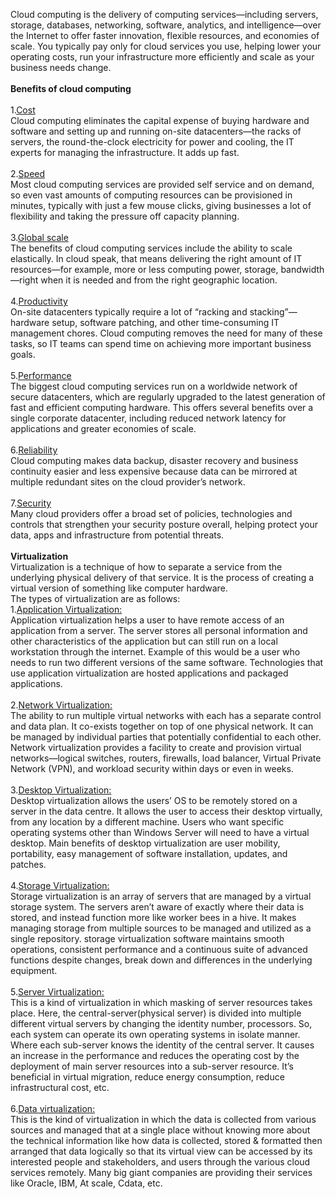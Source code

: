 Cloud computing is the delivery of computing services—including servers, storage, databases, networking, software, analytics, and intelligence—over the Internet to offer faster innovation, flexible resources, and economies of scale. You typically pay only for cloud services you use, helping lower your operating costs, run your infrastructure more efficiently and scale as your business needs change.
<br>
<br>
**Benefits of cloud computing**
<br>
<br>
1.<u>Cost</u>
<br>
Cloud computing eliminates the capital expense of buying hardware and software and setting up and running on-site datacenters—the racks of servers, the round-the-clock electricity for power and cooling, the IT experts for managing the infrastructure. It adds up fast.
<br>
<br>
2.<u>Speed</u>
<br>
Most cloud computing services are provided self service and on demand, so even vast amounts of computing resources can be provisioned in minutes, typically with just a few mouse clicks, giving businesses a lot of flexibility and taking the pressure off capacity planning.
<br>
<br>
3.<u>Global scale</u>
<br>
The benefits of cloud computing services include the ability to scale elastically. In cloud speak, that means delivering the right amount of IT resources—for example, more or less computing power, storage, bandwidth—right when it is needed and from the right geographic location.
<br>
<br>
4.<u>Productivity</u>
<br>
On-site datacenters typically require a lot of “racking and stacking”—hardware setup, software patching, and other time-consuming IT management chores. Cloud computing removes the need for many of these tasks, so IT teams can spend time on achieving more important business goals.
<br>
<br>
5.<u>Performance</u>
<br>
The biggest cloud computing services run on a worldwide network of secure datacenters, which are regularly upgraded to the latest generation of fast and efficient computing hardware. This offers several benefits over a single corporate datacenter, including reduced network latency for applications and greater economies of scale.
<br>
<br>
6.<u>Reliability</u>
<br>
Cloud computing makes data backup, disaster recovery and business continuity easier and less expensive because data can be mirrored at multiple redundant sites on the cloud provider’s network.
<br>
<br>
7.<u>Security</u>
<br>
Many cloud providers offer a broad set of policies, technologies and controls that strengthen your security posture overall, helping protect your data, apps and infrastructure from potential threats.
<br>
<br>
**Virtualization**
<br>
Virtualization is a technique of how to separate a service from the underlying physical delivery of that service. It is the process of creating a virtual version of something like computer hardware. 
<br>
The types of virtualization are as follows:
<br>
1.<u>Application Virtualization: </u>
<br>
Application virtualization helps a user to have remote access of an application from a server. The server stores all personal information and other characteristics of the application but can still run on a local workstation through the internet. Example of this would be a user who needs to run two different versions of the same software. Technologies that use application virtualization are hosted applications and packaged applications. 
<br>
<br>
2.<u>Network Virtualization: </u>
<br>
The ability to run multiple virtual networks with each has a separate control and data plan. It co-exists together on top of one physical network. It can be managed by individual parties that potentially confidential to each other. 
Network virtualization provides a facility to create and provision virtual networks—logical switches, routers, firewalls, load balancer, Virtual Private Network (VPN), and workload security within days or even in weeks. 
<br>
<br>
3.<u>Desktop Virtualization: </u>
<br>
Desktop virtualization allows the users’ OS to be remotely stored on a server in the data centre. It allows the user to access their desktop virtually, from any location by a different machine. Users who want specific operating systems other than Windows Server will need to have a virtual desktop. Main benefits of desktop virtualization are user mobility, portability, easy management of software installation, updates, and patches. 
<br>
<br>
4.<u>Storage Virtualization: </u> 
<br>
Storage virtualization is an array of servers that are managed by a virtual storage system. The servers aren’t aware of exactly where their data is stored, and instead function more like worker bees in a hive. It makes managing storage from multiple sources to be managed and utilized as a single repository. storage virtualization software maintains smooth operations, consistent performance and a continuous suite of advanced functions despite changes, break down and differences in the underlying equipment. 
<br>
<br>
5.<u>Server Virtualization: </u>
<br>
This is a kind of virtualization in which masking of server resources takes place. Here, the central-server(physical server) is divided into multiple different virtual servers by changing the identity number, processors. So, each system can operate its own operating systems in isolate manner. Where each sub-server knows the identity of the central server. It causes an increase in the performance and reduces the operating cost by the deployment of main server resources into a sub-server resource. It’s beneficial in virtual migration, reduce energy consumption, reduce infrastructural cost, etc.
<br>
<br>
6.<u>Data virtualization: </u>
<br>
This is the kind of virtualization in which the data is collected from various sources and managed that at a single place without knowing more about the technical information like how data is collected, stored & formatted then arranged that data logically so that its virtual view can be accessed by its interested people and stakeholders, and users through the various cloud services remotely. Many big giant companies are providing their services like Oracle, IBM, At scale, Cdata, etc.
<br>
<br>